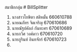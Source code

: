 สมาชิกกลุ่ม # BillSplitter
1. นางสาวโยษิตา สติหมั้น 660610788
2. นายณภัทร จิตเจริญ 670610686
3. นายณัฐปคัลภ์ กันทะศร 670610689
4. นายภวิศ วงศ์ดาว 670610720
5. นายภูรินท์ อินทจักร์ 670610723
6.
